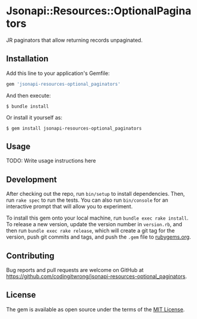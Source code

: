 # Jsonapi::Resources::OptionalPaginators

JR paginators that allow returning records unpaginated.

## Installation

Add this line to your application's Gemfile:

```ruby
gem 'jsonapi-resources-optional_paginators'
```

And then execute:

    $ bundle install

Or install it yourself as:

    $ gem install jsonapi-resources-optional_paginators

## Usage

TODO: Write usage instructions here

## Development

After checking out the repo, run `bin/setup` to install dependencies. Then, run `rake spec` to run the tests. You can also run `bin/console` for an interactive prompt that will allow you to experiment.

To install this gem onto your local machine, run `bundle exec rake install`. To release a new version, update the version number in `version.rb`, and then run `bundle exec rake release`, which will create a git tag for the version, push git commits and tags, and push the `.gem` file to [rubygems.org](https://rubygems.org).

## Contributing

Bug reports and pull requests are welcome on GitHub at https://github.com/codingitwrong/jsonapi-resources-optional_paginators.


## License

The gem is available as open source under the terms of the [MIT License](https://opensource.org/licenses/MIT).
